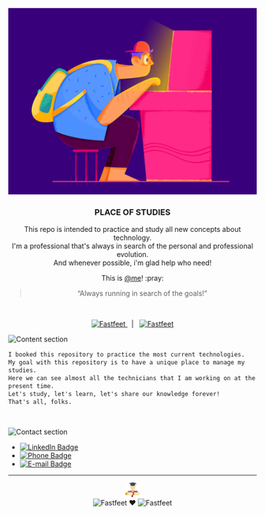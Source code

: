 <img alt="Banner" title="Banner" src="https://github.com/cDVLOPr/place-of-studies/blob/master/assets/image-banner.jpg" />

<br>

<h3 align="center">
  PLACE OF STUDIES
</h3>

<p align="center">
    This repo is intended to practice and study all new concepts about technology.
    <br>
    I'm a professional that's always in search of the personal and professional evolution.
    <br>
    And whenever possible, i'm glad help who need!
</p>

<p align="center">
  This is
  <a href="https://www.linkedin.com/in/caio-caldas-024627171/" target="_blank">@me</a>! :pray:
</p>

<blockquote align="center">“Always running in search of the goals!”</blockquote>

<br>

<p align="center">
  <a href="#-content-section">
    <img alt="Fastfeet" title="Fastfeet" src="https://img.shields.io/badge/✍🏿-Content section-blueviolet" width="100px" />
  </a>
  &nbsp;&nbsp;|&nbsp;&nbsp;
  <a href="#-contact-section">
    <img alt="Fastfeet" title="Fastfeet" src="https://img.shields.io/badge/☎-Contact section-ff69b4" width="100px" />
  </a>
</p>

![Content section](https://img.shields.io/badge/✍🏿-Content%20section-blueviolet)
```
I booked this repository to practice the most current technologies.
My goal with this repository is to have a unique place to manage my studies.
Here we can see almost all the technicians that I am working on at the present time.
Let's study, let's learn, let's share our knowledge forever!
That's all, folks.
```

<br>

![Contact section](https://img.shields.io/badge/☎-Contact%20section-ff69b4)
+ [![LinkedIn Badge](https://img.shields.io/badge/Caio%20Henrique-9cf?logo=linkedin&logoColor=white&link=https://www.linkedin.com/in/caio-henrique-024627171/&style=flat-square)](https://www.linkedin.com/in/caio-henrique-024627171/)
+ [![Phone Badge](https://img.shields.io/badge/(11)943902438-9cf?logo=whatsapp&logoColor=white&link=tel:5511943902438&style=flat-square)](tel:5511943902438)
+ [![E-mail Badge](https://img.shields.io/badge/caiohenrique.developer@gmail.com-9cf?logo=gmail&logoColor=white&link=mailto:caiohenrique.developer@gmail.com&style=flat-square)](mailto:caiohenrique.developer@gmail.com)

---
<p align="center">
  <img alt="Fastfeet" title="Fastfeet" src="https://github.com/cDVLOPr/place-of-studies/blob/master/assets/image-header.png" width="30px" /><br>
  
  <img alt="Fastfeet" title="Fastfeet" src="https://img.shields.io/badge/-Done with-blueviolet" width="50px" />
   ♥ 
  <img alt="Fastfeet" title="Fastfeet" src="https://img.shields.io/badge/-by myself-ff69b4" width="50px" />
</p>